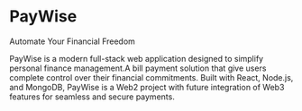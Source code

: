 # PayWise
Automate Your Financial Freedom

PayWise is a modern full-stack web application designed to simplify personal finance management.A bill payment solution that give users complete control over their financial commitments. Built with React, Node.js, and MongoDB, PayWise is a Web2 project with future integration of Web3 features for seamless and secure payments.

